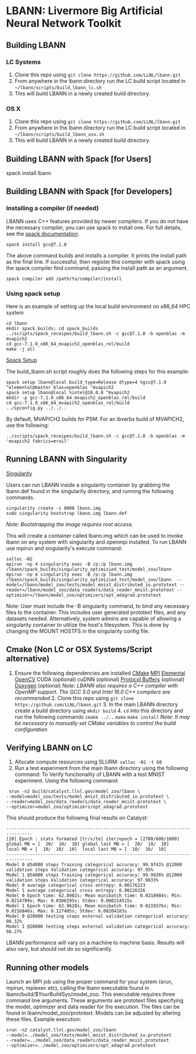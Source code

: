 # LBANN: Livermore Big Artificial Neural Network Toolkit
## Building LBANN

### LC Systems
   1. Clone this repo using `git clone https://github.com/LLNL/lbann.git`
   2. From anywhere in the lbann directory run the LC build script located in  
   `~/lbann/scripts/build_lbann_lc.sh`
   3. This will build LBANN in a newly created build directory.

### OS X
   1. Clone this repo using `git clone https://github.com/LLNL/lbann.git`
   2. From anywhere in the lbann directory run the LC build script located in  
   `~/lbann/scripts/build_lbann_osx.sh`
   3. This will build LBANN in a newly created build directory.

## Building LBANN with Spack [for Users]

   spack install lbann

## Building LBANN with Spack [for Developers]

### Installing a compiler (if needed)

LBANN uses C++ features provided by newer compilers.  If you do not have the necessary compiler, you can use spack to install one.  For full details, see the [spack documentation](http://spack.readthedocs.io/en/latest/getting_started.html#compiler-configuration).

    spack install gcc@7.1.0

The above command builds and installs a compiler.  It prints the install path as the final line.  If successful, then register this compiler with spack using the spack compiler find command, passing the install path as an argument.

    spack compiler add /path/to/compiler/install

### Using spack setup

Here is an example of setting up the local build environment on x86\_64 HPC system

    cd lbann
    mkdir spack_builds; cd spack_builds
    ../scripts/spack_receipes/build_lbann.sh -c gcc@7.1.0 -b openblas -m mvapich2
    cd gcc-7.1.0_x86_64_mvapich2_openblas_rel/build
    make -j all

[Spack Setup](http://spack.readthedocs.io/en/latest/packaging_guide.html?highlight=spack%20diy#build-system-configuration-support)

The build\_lbann.sh script roughly does the following steps for this example:

    spack setup lbann@local build_type=Release dtype=4 %gcc@7.1.0 ^elemental@master blas=openblas ^mvapich2
    spack setup lbann@local %intel@18.0.0 ^mvapich2
    mkdir -p gcc-7.1.0_x86_64_mvapich2_openblas_rel/build
    cd gcc-7.1.0_x86_64_mvapich2_openblas_rel/build
    ../spconfig.py ../../..

By default, MVAPICH2 builds for PSM.  For an ibverbs build of MVAPICH2, use the following:

    ../scripts/spack_receipes/build_lbann.sh -c gcc@7.1.0 -b openblas -m 'mvapich2 fabrics=mrail'

## Running LBANN with Singularity

[Singularity](http://singularity.lbl.gov/)

Users can run LBANN inside a singularity container by grabbing the lbann.def found in the singularity directory, and running the following commands. 
```
singularity create -s 8000 lbann.img
sudo singularity bootstrap lbann.img lbann.def
```
*Note: Bootstrapping the image requires root access.*

This will create a container called lbann.img which can be used to invoke lbann on any system with singularity and openmpi installed.
To run LBANN use mpirun and singularity's execute command:
```
salloc -N2
mpirun -np 4 singularity exec -B /p:/p lbann.img /lbann/spack_builds/singularity_optimizied_test/model_zoo/lbann  mpirun -np 4 singularity exec -B /p:/p lbann.img /lbann/spack_builds/singularity_optimizied_test/model_zoo/lbann  --model=/lbann/model_zoo/tests/model_mnist_distributed_io.prototext --reader=/lbann/model_zoo/data_readers/data_reader_mnist.prototext --optimizer=/lbann/model_zoo/optimizers/opt_adagrad.prototext 
```
Note: User must include the -B singularity command, to bind any necessary files to the container. This includes user generated prototext files, and any datasets needed. Alternatively, system admins are capable of allowing a singularity container to utilize the host's filesystem. This is done by changing the MOUNT HOSTFS in the singularity config file.

## Cmake (Non LC or OSX Systems/Script alternative)
   1. Ensure the following dependencies are installed
    [CMake](https://software.llnl.gov/lbann/cmake.html)
    [MPI](https://software.llnl.gov/lbann/mpi.html)
    [Elemental](https://software.llnl.gov/lbann/elemental.html)
    [OpenCV](https://software.llnl.gov/lbann/opencv.html)
    CUDA (optional)
    cuDNN (optional)
    [Protocol Buffers](https://software.llnl.gov/lbann/protobuf.html) (optional)
    [Doxygen](https://software.llnl.gov/lbann/doxygen.html) (optional)
    *Note: LBANN also requires a C++ compiler with OpenMP support. The GCC 5.0 and Intel 16.0 C++ compilers are recommended*
    2. Clone this repo using `git clone https://github.com/LLNL/lbann.git`
    3. In the main LBANN directory create a build directory using `mkdir build`
    4. `cd` into this directory and run the following commands
    `cmake ../..`
    `make`
    `make install`
    *Note: It may be necessary to manually set CMake variables to control the build configuration*

## Verifying LBANN on LC
   1. Allocate compute resources using SLURM: `salloc -N1 -t 60`
   2. Run a test experiment from the main lbann directory using the following command:
   To Verify functionality of LBANN with a test MNIST experiment. Using the following command:
 ```
  srun -n2 build/catalyst.llnl.gov/model_zoo/lbann \
--model=model_zoo/tests/model_mnist_distributed_io.prototext \
--reader=model_zoo/data_readers/data_reader_mnist.prototext \
--optimizer=model_zoo/optimizers/opt_adagrad.prototext
```
  This should produce the following final results on Catalyst:
  ```
  --------------------------------------------------------------------------------
  [20] Epoch : stats formated [tr/v/te] iter/epoch = [2700/600/1000]
  global MB = [  20/  10/  10] global last MB = [  20/  10/  10]
  local MB = [  10/  10/  10]  local last MB = [  10/  10/  10]
  --------------------------------------------------------------------------------
  Model 0 @54000 steps Training categorical accuracy: 99.9741% @12000 validation steps Validation categorical accuracy: 97.95%
  Model 1 @54000 steps Training categorical accuracy: 99.9926% @12000 validation steps Validation categorical accuracy: 97.9833%
  Model 0 average categorical cross entropy: 0.00176223
  Model 1 average categorical cross entropy: 0.00126326
  Model 0 Epoch time: 62.8982s; Mean minibatch time: 0.0218984s; Min: 0.0214709s; Max: 0.0306295s; Stdev: 0.000214515s
  Model 1 Epoch time: 62.9628s; Mean minibatch time: 0.0219376s; Min: 0.0216846s; Max: 0.127405s; Stdev: 0.00204183s
  Model 0 @20000 testing steps external validation categorical accuracy: 98.32%
  Model 1 @20000 testing steps external validation categorical accuracy: 98.27%
``` 
  LBANN performance will vary on a machine to machine basis. Results will also vary, but should not do so significantly. 

## Running other models
Launch an MPI job using the proper command for your system (srun, mpirun, mpiexec etc), calling the lbann executable found in lbann/build/$YourBuildSys/model_zoo. This executable requires three command line arguments. These arguments are prototext files specifying the model, optimizer and data reader for the execution. The files can be found in lbann/model_zoo/prototext. Models can be adjusted by altering these files. Example execution:
```
srun -n2 catalyst.llnl.gov/model_zoo/lbann
--model=../model_zoo/tests/model_mnist_distributed_io.prototext
--reader=../model_zoo/data_readers/data_reader_mnist.prototext
--optimizer=../model_zoo/optimizers/opt_adagrad.prototext
```


